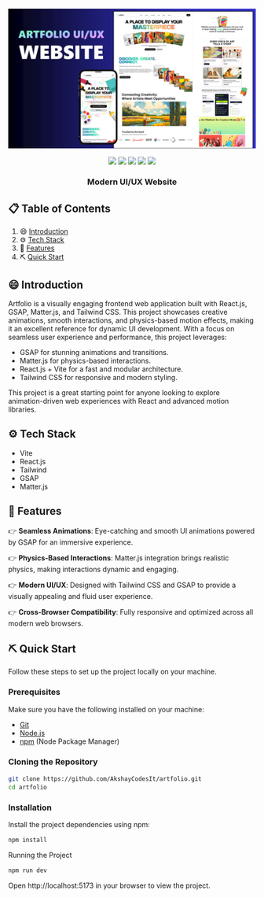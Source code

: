 ![Project Preview](./src/assets/Artfolio-main.png)

<p align="center">
  <img src="https://img.shields.io/badge/React-20232A?style=for-the-badge&logo=react&logoColor=61DAFB">
  <img src="https://img.shields.io/badge/Vite-646CFF?style=for-the-badge&logo=vite&logoColor=white">
  <img src="https://img.shields.io/badge/Tailwind_CSS-38B2AC?style=for-the-badge&logo=tailwind-css&logoColor=white">
  <img src="https://img.shields.io/badge/GSAP-141414?style=for-the-badge&logo=greensock&logoColor=88CE02">
  <img src="https://img.shields.io/badge/Matter.js-ff4c4c?style=for-the-badge&logo=javascript&logoColor=white">
</p>

<h3 align="center"> Modern UI/UX Website</h3>

## 📋 Table of Contents

1. 😄 [Introduction](#introduction)
2. ⚙️ [Tech Stack](#tech-stack)
3. 🔋 [Features](#features)
4. ⛏️ [Quick Start](#quick-start)

## 😄 Introduction

Artfolio is a visually engaging frontend web application built with React.js, GSAP, Matter.js, and Tailwind CSS. This project showcases creative animations, smooth interactions, and physics-based motion effects, making it an excellent reference for dynamic UI development.
With a focus on seamless user experience and performance, this project leverages:

- GSAP for stunning animations and transitions.
- Matter.js for physics-based interactions.
- React.js + Vite for a fast and modular architecture.
- Tailwind CSS for responsive and modern styling.

This project is a great starting point for anyone looking to explore animation-driven web experiences with React and advanced motion libraries.

## ⚙️ Tech Stack

- Vite
- React.js
- Tailwind
- GSAP
- Matter.js

## 🔋 Features

👉 **Seamless Animations**: Eye-catching and smooth UI animations powered by GSAP for an immersive experience.

👉 **Physics-Based Interactions**: Matter.js integration brings realistic physics, making interactions dynamic and engaging.

👉 **Modern UI/UX**: Designed with Tailwind CSS and GSAP to provide a visually appealing and fluid user experience.

👉 **Cross-Browser Compatibility**: Fully responsive and optimized across all modern web browsers.

## ⛏️ Quick Start

Follow these steps to set up the project locally on your machine.

### Prerequisites

Make sure you have the following installed on your machine:

- [Git](https://git-scm.com/)
- [Node.js](https://nodejs.org/)
- [npm](https://www.npmjs.com/) (Node Package Manager)

### Cloning the Repository

```sh
git clone https://github.com/AkshayCodesIt/artfolio.git
cd artfolio
```

### Installation
Install the project dependencies using npm:

```sh
npm install
```
Running the Project
```sh
npm run dev
```
Open http://localhost:5173 in your browser to view the project.
